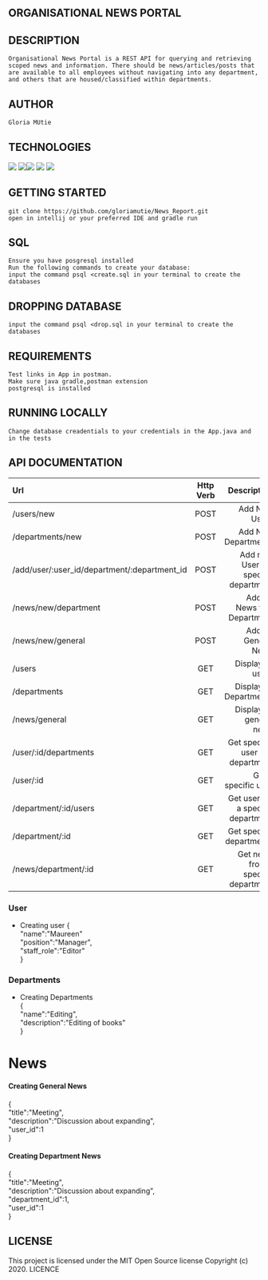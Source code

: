 ## ORGANISATIONAL NEWS PORTAL

## DESCRIPTION
````
Organisational News Portal is a REST API for querying and retrieving scoped news and information. There should be news/articles/posts that are available to all employees without navigating into any department, and others that are housed/classified within departments.
````

## AUTHOR
```bash
Gloria MUtie
```

## TECHNOLOGIES

![](https://forthebadge.com/images/badges/powered-by-electricity.svg) ![](https://forthebadge.com/images/badges/uses-html.svg)![](https://forthebadge.com/images/badges/made-with-java.svg) ![](https://forthebadge.com/images/badges/uses-css.svg) ![](https://forthebadge.com/images/badges/uses-git.svg)

## GETTING STARTED
```
git clone https://github.com/gloriamutie/News_Report.git
open in intellij or your preferred IDE and gradle run
```
## SQL
````
Ensure you have posgresql installed
Run the following commands to create your database:
input the command psql <create.sql in your terminal to create the databases
````
## DROPPING DATABASE
````
input the command psql <drop.sql in your terminal to create the databases
````
## REQUIREMENTS
````
Test links in App in postman.
Make sure java gradle,postman extension  
postgresql is installed
````
## RUNNING LOCALLY
````
Change database creadentials to your credentials in the App.java and in the tests
````
## API DOCUMENTATION

| Url                                          | Http Verb  | Description |
| :--------------------------------------------|:---:| -------------------------:|
| /users/new                                   |POST|     Add New Users  |
| /departments/new                             |POST|     Add New Departments |
|/add/user/:user_id/department/:department_id  |POST|     Add new Users to specific department|
| /news/new/department                         |POST|     Adding News to a Department|
| /news/new/general                            |POST|     Adding General News|
|/users                                        |GET |     Display all users|
| /departments                                 |GET |      Display all Departments|
|/news/general                                 |GET |     Display all general news|
| /user/:id/departments                        |GET |     Get specific user in a department|
| /user/:id                                    |GET |     Get a specific user|
| /department/:id/users                        |GET |     Get users in a specific department|
| /department/:id                              |GET |     Get specific departments|
| /news/department/:id                         |GET |    Get news from a specific department|

### User
* Creating user
{ \
  "name":"Maureen"\
  "position":"Manager",\
  "staff_role":"Editor"\
 }
 
 ### Departments
 * Creating Departments  
{ \
  "name":"Editing",\
  "description":"Editing of books"\
 }
 
 
 # News
  
  #### Creating General News 
 { \
   "title":"Meeting",\
   "description":"Discussion about expanding",\
   "user_id":1 \
  }
  #### Creating Department News 
  
  { \
    "title":"Meeting",\
    "description":"Discussion about expanding",\
    "department_id":1, \
    "user_id":1 \
   }


## LICENSE

This project is licensed under the MIT Open Source license Copyright (c) 2020. LICENCE